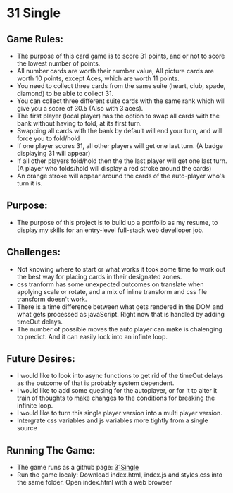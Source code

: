 # 31 Single  

## Game Rules:  
* The purpose of this card game is to score 31 points, and or not to score the lowest number of points.  
* All number cards are worth their number value, All picture cards are worth 10 points, except Aces, which are worth 11 points.  
* You need to collect three cards from the same suite (heart, club, spade, diamond) to be able to collect 31.  
* You can collect three different suite cards with the same rank which will give you a score of 30.5 (Also with 3 aces). 
* The first player (local player) has the option to swap all cards with the bank without having to fold, at its first turn.
* Swapping all cards with the bank by default will end your turn, and will force you to fold/hold
* If one player scores 31, all other players will get one last turn. (A badge displaying 31 will appear)  
* If all other players fold/hold then the the last player will get one last turn. (A player who folds/hold will display a red stroke around the cards)  
* An orange stroke will appear around the cards of the auto-player who's turn it is.  

## Purpose:  
* The purpose of this project is to build up a portfolio as my resume, to display my skills for an entry-level full-stack web develloper job.  
	
## Challenges:  
* Not knowing where to start or what works it took some time to work out the best way for placing cards in their designated zones.  
* css tranform has some unexpected outcomes on translate when applying scale or rotate, and a mix of inline transform and css file transform doesn't work.  
* There is a time difference between what gets rendered in the DOM and what gets processed as javaScript. Right now that is handled by adding timeOut delays.  
* The number of possible moves the auto player can make is chalenging to predict. And it can easily lock into an infinte loop.  
	
## Future Desires:  
* I would like to look into async functions to get rid of the timeOut delays as the outcome of that is probably system dependent.  
* I would like to add some quesing for the autoplayer, or for it to alter it train of thoughts to make changes to the conditions for breaking the infinite loop.  
* I would like to turn this single player version into a multi player version.  
* Intergrate css variables and js variables more tightly from a single source  
	
## Running The Game:  
* The game runs as a github page: [31Single](https://it-jeroen.github.io/31Single/)  
* Run the game localy: Download index.html, index.js and styles.css into the same folder. Open index.html with a web browser 

